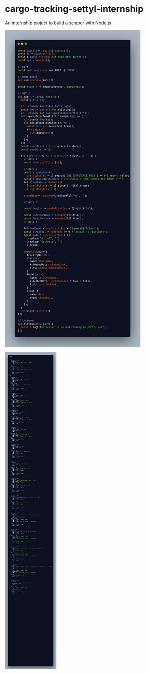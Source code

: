 # cargo-tracking-settyl-internship
An internship project to build a scraper with Node.js

![Code](./code.jpeg)

![JSON](./json.jpeg)
